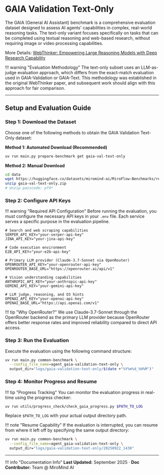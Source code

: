 # GAIA Validation Text-Only

The GAIA (General AI Assistant) benchmark is a comprehensive evaluation dataset designed to assess AI agents' capabilities in complex, real-world reasoning tasks. The text-only variant focuses specifically on tasks that can be completed using textual reasoning and web-based research, without requiring image or video processing capabilities.

More Details: [WebThinker: Empowering Large Reasoning Models with Deep Research Capability](https://arxiv.org/abs/2504.21776)

!!! warning "Evaluation Methodology"
    The text-only subset uses an LLM-as-judge evaluation approach, which differs from the exact-match evaluation used in GAIA-Validation or GAIA-Text. This methodology was established in the original WebThinker paper, and subsequent work should align with this approach for fair comparison.

---

## Setup and Evaluation Guide

### Step 1: Download the Dataset

Choose one of the following methods to obtain the GAIA Validation Text-Only dataset:

**Method 1: Automated Download (Recommended)**

```bash title="Download via MiroFlow Command"
uv run main.py prepare-benchmark get gaia-val-text-only
```

**Method 2: Manual Download**

```bash title="Manual Dataset Download"
cd data
wget https://huggingface.co/datasets/miromind-ai/MiroFlow-Benchmarks/resolve/main/gaia-val-text-only.zip
unzip gaia-val-text-only.zip
# Unzip passcode: pf4*
```

### Step 2: Configure API Keys

!!! warning "Required API Configuration"
    Before running the evaluation, you must configure the necessary API keys in your `.env` file. Each service serves a specific purpose in the evaluation pipeline.

```env title=".env Configuration"
# Search and web scraping capabilities
SERPER_API_KEY="your-serper-api-key"
JINA_API_KEY="your-jina-api-key"

# Code execution environment
E2B_API_KEY="your-e2b-api-key"

# Primary LLM provider (Claude-3.7-Sonnet via OpenRouter)
OPENROUTER_API_KEY="your-openrouter-api-key"
OPENROUTER_BASE_URL="https://openrouter.ai/api/v1"

# Vision understanding capabilities
ANTHROPIC_API_KEY="your-anthropic-api-key"
GEMINI_API_KEY="your-gemini-api-key"

# LLM judge, reasoning, and O3 hints
OPENAI_API_KEY="your-openai-api-key"
OPENAI_BASE_URL="https://api.openai.com/v1"
```

!!! tip "Why OpenRouter?"
    We use Claude-3.7-Sonnet through the OpenRouter backend as the primary LLM provider because OpenRouter offers better response rates and improved reliability compared to direct API access.

### Step 3: Run the Evaluation

Execute the evaluation using the following command structure:

```bash title="Run GAIA Validation Text-Only Evaluation"
uv run main.py common-benchmark \
  --config_file_name=agent_gaia-validation-text-only \
  output_dir="logs/gaia-validation-text-only/$(date +"%Y%m%d_%H%M")"
```



### Step 4: Monitor Progress and Resume

!!! tip "Progress Tracking"
    You can monitor the evaluation progress in real-time using the progress checker:

```bash title="Check Evaluation Progress"
uv run utils/progress_check/check_gaia_progress.py $PATH_TO_LOG
```

Replace `$PATH_TO_LOG` with your actual output directory path.

!!! note "Resume Capability"
    If the evaluation is interrupted, you can resume from where it left off by specifying the same output directory:

```bash title="Resume Interrupted Evaluation"
uv run main.py common-benchmark \
  --config_file_name=agent_gaia-validation-text-only \
  output_dir="logs/gaia-validation-text-only/20250922_1430"
```


---

!!! info "Documentation Info"
    **Last Updated:** September 2025 · **Doc Contributor:** Team @ MiroMind AI